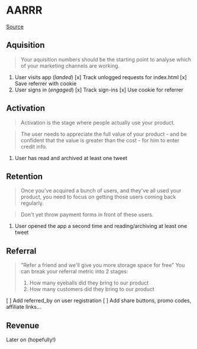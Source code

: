 # AARRR

[Source](http://blog.trak.io/growth-hacking-like-a-pirate-a-beginners-guide-to-pirate-metrics/)

## Aquisition

> Your aquisition numbers should be the starting point to analyse
> which of your marketing channels are working.

1. User visits app (*landed*)
  [x] Track unlogged requests for index.html
    [x] Save referrer with cookie
2. User signs in (*engaged*)
  [x] Track sign-ins
   [x] Use cookie for referrer

## Activation

> Activation is the stage where people actually use your product.

> The user needs to appreciate the full value of your product -
> and be confident that the value is greater than the cost -
> for him to enter credit info.

1. User has read and archived at least one tweet

## Retention

> Once you've acquired a bunch of users, and they've all used
> your product, you need to focus on getting those users coming
> back regularly.

> Don't yet throw payment forms in front of these users.

1. User opened the app a second time and reading/archiving at least one tweet

## Referral

> "Refer a friend and we'll give you more storage space for free"
> You can break your referral metric into 2 stages:
> 1. How many eyeballs did they bring to our product
> 2. How many customers did they bring to our product

[ ] Add referred_by on user registration
[ ] Add share buttons, promo codes, affiliate links...

## Revenue

Later on (hopefully!)
